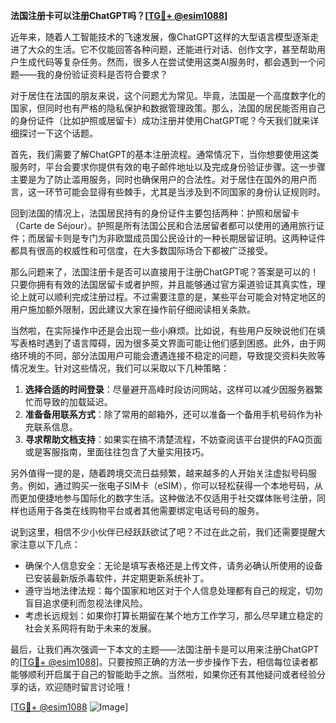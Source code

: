 **法国注册卡可以注册ChatGPT吗？[[TG💪+ @esim1088](https://t.me/s/esim1088)]**

近年来，随着人工智能技术的飞速发展，像ChatGPT这样的大型语言模型逐渐走进了大众的生活。它不仅能回答各种问题，还能进行对话、创作文字，甚至帮助用户生成代码等复杂任务。然而，很多人在尝试使用这类AI服务时，都会遇到一个问题——我的身份验证资料是否符合要求？

对于居住在法国的朋友来说，这个问题尤为常见。毕竟，法国是一个高度数字化的国家，但同时也有严格的隐私保护和数据管理政策。那么，法国的居民能否用自己的身份证件（比如护照或居留卡）成功注册并使用ChatGPT呢？今天我们就来详细探讨一下这个话题。

首先，我们需要了解ChatGPT的基本注册流程。通常情况下，当你想要使用这类服务时，平台会要求你提供有效的电子邮件地址以及完成身份验证步骤。这一步骤主要是为了防止滥用服务，同时也确保用户的合法性。对于居住在国外的用户而言，这一环节可能会显得有些棘手，尤其是当涉及到不同国家的身份认证规则时。

回到法国的情况上，法国居民持有的身份证件主要包括两种：护照和居留卡（Carte de Séjour）。护照是所有法国公民和合法居留者都可以使用的通用旅行证件；而居留卡则是专门为非欧盟成员国公民设计的一种长期居留证明。这两种证件都具有很高的权威性和可信度，在大多数国际场合下都被广泛接受。

那么问题来了，法国注册卡是否可以直接用于注册ChatGPT呢？答案是可以的！只要你拥有有效的法国居留卡或者护照，并且能够通过官方渠道验证其真实性，理论上就可以顺利完成注册过程。不过需要注意的是，某些平台可能会对特定地区的用户施加额外限制，因此建议大家在操作前仔细阅读相关条款。

当然啦，在实际操作中还是会出现一些小麻烦。比如说，有些用户反映说他们在填写表格时遇到了语言障碍，因为很多英文界面可能让他们感到困惑。此外，由于网络环境的不同，部分法国用户可能会遭遇连接不稳定的问题，导致提交资料失败等情况发生。针对这些情况，我们可以采取以下几种策略：

1. **选择合适的时间登录**：尽量避开高峰时段访问网站，这样可以减少因服务器繁忙而导致的加载延迟。
2. **准备备用联系方式**：除了常用的邮箱外，还可以准备一个备用手机号码作为补充联系信息。
3. **寻求帮助文档支持**：如果实在搞不清楚流程，不妨查阅该平台提供的FAQ页面或是客服指南，里面往往包含了大量实用技巧。

另外值得一提的是，随着跨境交流日益频繁，越来越多的人开始关注虚拟号码服务。例如，通过购买一张电子SIM卡（eSIM），你可以轻松获得一个本地号码，从而更加便捷地参与国际化的数字生活。这种做法不仅适用于社交媒体账号注册，同样也适用于各类在线购物平台或者其他需要绑定电话号码的服务。

说到这里，相信不少小伙伴已经跃跃欲试了吧？不过在此之前，我们还需要提醒大家注意以下几点：

- 确保个人信息安全：无论是填写表格还是上传文件，请务必确认所使用的设备已安装最新版杀毒软件，并定期更新系统补丁。
- 遵守当地法律法规：每个国家和地区对于个人信息处理都有自己的规定，切勿盲目追求便利而忽视法律风险。
- 考虑长远规划：如果你打算长期留在某个地方工作学习，那么尽早建立稳定的社会关系网将有助于未来的发展。

最后，让我们再次强调一下本文的主题——法国注册卡是可以用来注册ChatGPT的[[TG💪+ @esim1088](https://t.me/s/esim1088)]。只要按照正确的方法一步步操作下去，相信每位读者都能够顺利开启属于自己的智能助手之旅。当然啦，如果你还有其他疑问或者经验分享的话，欢迎随时留言讨论哦！

[[TG💪+ @esim1088](https://t.me/s/esim1088) ![Image](https://i.postimg.cc/4NQfJmqS/Snipaste-2025-05-13-00-14-12.png)]